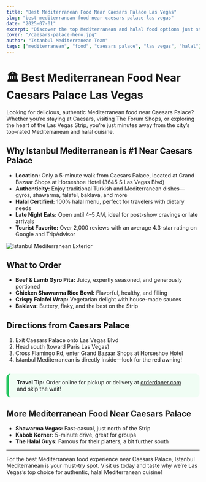 ```yaml
---
title: "Best Mediterranean Food Near Caesars Palace Las Vegas"
slug: "best-mediterranean-food-near-caesars-palace-las-vegas"
date: "2025-07-01"
excerpt: "Discover the top Mediterranean and halal food options just steps from Caesars Palace on the Las Vegas Strip. Find out why Istanbul Mediterranean is the #1 choice for tourists and locals alike!"
cover: "/caesars-palace-hero.jpg"
author: "Istanbul Mediterranean Team"
tags: ["mediterranean", "food", "caesars palace", "las vegas", "halal"]
---
```


# 🏛️ Best Mediterranean Food Near Caesars Palace Las Vegas

Looking for delicious, authentic Mediterranean food near Caesars Palace? Whether you’re staying at Caesars, visiting The Forum Shops, or exploring the heart of the Las Vegas Strip, you’re just minutes away from the city’s top-rated Mediterranean and halal cuisine.

## Why Istanbul Mediterranean is #1 Near Caesars Palace
- **Location:** Only a 5-minute walk from Caesars Palace, located at Grand Bazaar Shops at Horseshoe Hotel (3645 S Las Vegas Blvd)
- **Authenticity:** Enjoy traditional Turkish and Mediterranean dishes—gyros, shawarma, falafel, baklava, and more
- **Halal Certified:** 100% halal menu, perfect for travelers with dietary needs
- **Late Night Eats:** Open until 4–5 AM, ideal for post-show cravings or late arrivals
- **Tourist Favorite:** Over 2,000 reviews with an average 4.3-star rating on Google and TripAdvisor

![Istanbul Mediterranean Exterior](https://istanbullv.com/hero_chef_wide.jpg)

## What to Order
- **Beef & Lamb Gyro Pita:** Juicy, expertly seasoned, and generously portioned
- **Chicken Shawarma Rice Bowl:** Flavorful, healthy, and filling
- **Crispy Falafel Wrap:** Vegetarian delight with house-made sauces
- **Baklava:** Buttery, flaky, and the best on the Strip

## Directions from Caesars Palace
1. Exit Caesars Palace onto Las Vegas Blvd
2. Head south (toward Paris Las Vegas)
3. Cross Flamingo Rd, enter Grand Bazaar Shops at Horseshoe Hotel
4. Istanbul Mediterranean is directly inside—look for the red awning!

<div style="background-color:#f0fdf4;border-left:6px solid #22c55e;padding:1em 1.5em;border-radius:0.8em;margin:2em 0 2em 0;">
<strong>Travel Tip:</strong> Order online for pickup or delivery at <a href="https://orderdoner.com" target="_blank">orderdoner.com</a> and skip the wait!
</div>

## More Mediterranean Food Near Caesars Palace
- **Shawarma Vegas:** Fast-casual, just north of the Strip
- **Kabob Korner:** 5-minute drive, great for groups
- **The Halal Guys:** Famous for their platters, a bit further south

---

For the best Mediterranean food experience near Caesars Palace, Istanbul Mediterranean is your must-try spot. Visit us today and taste why we’re Las Vegas’s top choice for authentic, halal Mediterranean cuisine!
